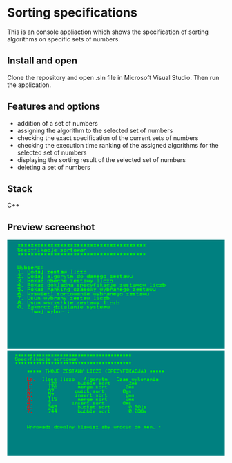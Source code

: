 
# Sorting specifications

This is an console appliaction which shows the specification of sorting algorithms on specific sets of numbers.


## Install and open
Clone the repository and open .sln file in Microsoft Visual Studio. Then run the application.

## Features and options

- addition of a set of numbers
- assigning the algorithm to the selected set of numbers 
- checking the exact specification of the current sets of numbers
- checking the execution time ranking of the assigned algorithms for the selected set of numbers
- displaying the sorting result of the selected set of numbers 
- deleting a set of numbers


## Stack
C++

## Preview screenshot
![App Screenshot](sort1.png)
![App Screenshot](sort2.png)
